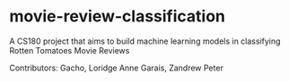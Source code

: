 # movie-review-classification
A CS180 project that aims to build machine learning models in classifying Rotten Tomatoes Movie Reviews

Contributors:
Gacho, Loridge Anne
Garais, Zandrew Peter
